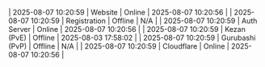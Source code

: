 | 2025-08-07 10:20:59 | Website | Online | 2025-08-07 10:20:56 |
| 2025-08-07 10:20:59 | Registration | Offline | N/A |
| 2025-08-07 10:20:59 | Auth Server | Online | 2025-08-07 10:20:56 |
| 2025-08-07 10:20:59 | Kezan (PvE) | Offline | 2025-08-03 17:58:02 |
| 2025-08-07 10:20:59 | Gurubashi (PvP) | Offline | N/A |
| 2025-08-07 10:20:59 | Cloudflare | Online | 2025-08-07 10:20:56 |
